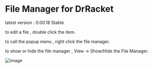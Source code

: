 # File Manager for DrRacket

latest version : 0.00.18 Stable

to edit a file , double click the item. 

to call the popup menu , right click the file manager.
 
to show or hide the file manager , View -> Show/Hide the File Manager.

![image](https://user-images.githubusercontent.com/22510026/42298910-f3eeb6c6-803a-11e8-9844-6de1019d4640.png)


